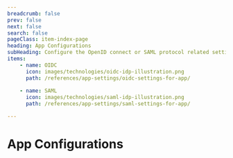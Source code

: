 ```yaml
---
breadcrumb: false
prev: false
next: false
search: false
pageClass: item-index-page
heading: App Configurations
subHeading: Configure the OpenID connect or SAML protocol related settings of your application in Asgardeo
items:
    - name: OIDC
      icon: images/technologies/oidc-idp-illustration.png
      path: /references/app-settings/oidc-settings-for-app/
    
    - name: SAML
      icon: images/technologies/saml-idp-illustration.png
      path: /references/app-settings/saml-settings-for-app/

---
```


# App Configurations

<CardView/>
